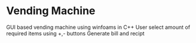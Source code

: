 # Vending Machine
GUI based vending machine using winfoams in C++
User select amount of required items using  +,- buttons
Generate bill and recipt 
